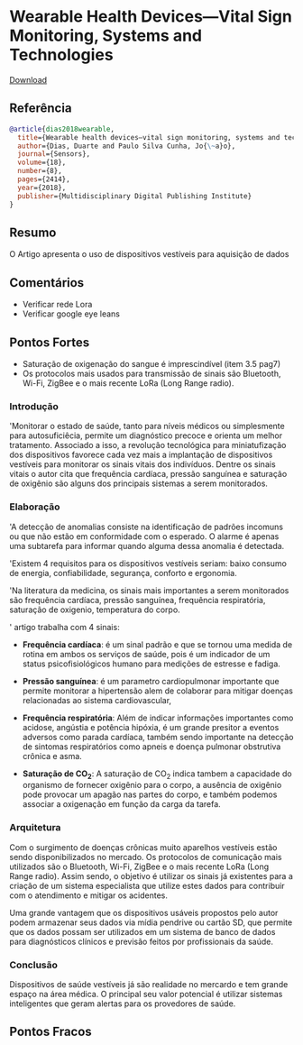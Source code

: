 # Wearable Health Devices—Vital Sign Monitoring, Systems and Technologies

[Download](https://www.mdpi.com/1424-8220/18/8/2414/pdf)


## Referência
```bibtex
@article{dias2018wearable,
  title={Wearable health devices—vital sign monitoring, systems and technologies},
  author={Dias, Duarte and Paulo Silva Cunha, Jo{\~a}o},
  journal={Sensors},
  volume={18},
  number={8},
  pages={2414},
  year={2018},
  publisher={Multidisciplinary Digital Publishing Institute}
}
```

## Resumo
O Artigo apresenta o uso de dispositivos vestíveis para aquisição de dados

## Comentários
- Verificar rede Lora
- Verificar google eye leans

## Pontos Fortes
- Saturação de oxigenação do sangue é imprescindível (item 3.5 pag7)
- Os protocolos mais usados para transmissão de sinais são Bluetooth, Wi-Fi, ZigBee e o mais recente
LoRa (Long Range radio).

### Introdução
'Monitorar o estado de saúde, tanto para níveis médicos ou simplesmente para autosuficiêcia, permite um diagnóstico precoce e orienta um melhor tratamento. Associado a isso, a revolução tecnológica para miniatufização dos dispositivos favorece cada vez mais a implantação de dispositivos vestíveis para monitorar os sinais vitais dos indivíduos. Dentre os sinais vitais o autor cita que frequência cardíaca, pressão sanguínea e saturação de oxigênio são alguns dos principais sistemas a serem monitorados.

### Elaboração
'A detecção de anomalias consiste na identificação de padrões incomuns ou que não estão em conformidade com o esperado. O alarme é apenas uma subtarefa para informar quando alguma dessa anomalia é detectada.

'Existem 4 requisitos para os dispositivos vestíveis seriam: baixo consumo de energia, confiabilidade, segurança, conforto e ergonomia.

'Na literatura da medicina, os sinais mais importantes a serem monitorados são frequência cardíaca, pressão sanguínea, frequência respiratória, saturação de oxigenio, temperatura do corpo. 

' artigo trabalha com 4 sinais:
- **Frequência cardíaca**: é um sinal padrão e que se tornou uma medida de rotina em ambos os serviços de saúde, pois é um indicador de um status psicofisiológicos humano para medições de estresse e fadiga.

- **Pressão sanguínea**: é um parametro cardiopulmonar importante que permite monitorar a hipertensão alem de colaborar para mitigar doenças relacionadas ao sistema cardiovascular,

- **Frequência respiratória**: Além de indicar informações importantes como acidose, angústia e potência hipóxia, é um grande presitor a eventos adversos como parada cardíaca, também sendo importante na detecção de sintomas respiratórios como apneis e doença pulmonar obstrutiva crônica e asma.

- **Saturação de CO<sub>2</sub>**: A saturação de CO<sub>2</sub> indica tambem a capacidade do organismo de fornecer oxigênio para o corpo, a ausência de oxigênio pode provocar um apagão nas partes do corpo, e também podemos associar a oxigenação em função da carga da tarefa.

### Arquitetura
Com o surgimento de doenças crônicas muito aparelhos vestíveis estão sendo disponibilizados no mercado. Os protocolos de comunicação mais utilizados são o Bluetooth, Wi-Fi, ZigBee e o mais recente LoRa (Long Range radio). Assim sendo, o objetivo é utilizar os sinais já existentes para a criação de um sistema especialista que utilize estes dados para contribuir com o atendimento e mitigar os acidentes.

Uma grande vantagem que os dispositivos usáveis propostos pelo autor podem armazenar seus dados via mídia pendrive ou cartão SD, que permite que os dados possam ser utilizados em um sistema de banco de dados para diagnósticos clínicos e previsão feitos por profissionais da saúde.

### Conclusão
Dispositivos de saúde vestíveis já são realidade no mercardo e tem grande espaço na área médica. O principal seu valor potencial é utilizar sistemas inteligentes que geram alertas para os provedores de saúde.


## Pontos Fracos
